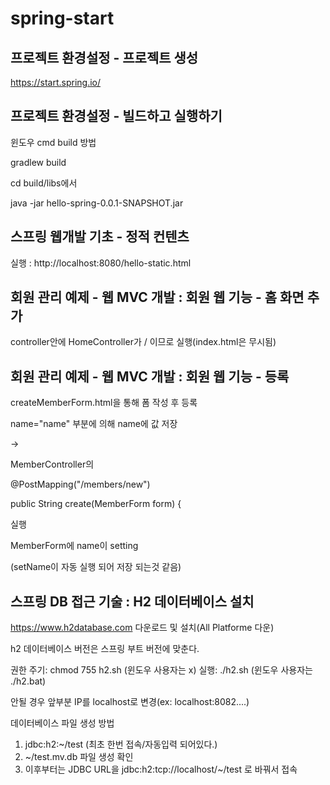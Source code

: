 # spring-start
## 프로젝트 환경설정 - 프로젝트 생성
https://start.spring.io/

## 프로젝트 환경설정 - 빌드하고 실행하기
윈도우 cmd build 방법

gradlew build

cd build/libs에서

java -jar hello-spring-0.0.1-SNAPSHOT.jar

## 스프링 웹개발 기초 - 정적 컨텐츠
실행 : http://localhost:8080/hello-static.html

## 회원 관리 예제 - 웹 MVC 개발 : 회원 웹 기능 - 홈 화면 추가
controller안에 HomeController가 / 이므로 실행(index.html은 무시됨)

## 회원 관리 예제 - 웹 MVC 개발 : 회원 웹 기능 - 등록
createMemberForm.html을 통해 폼 작성 후 등록

name="name" 부분에 의해 name에 값 저장

->

MemberController의

@PostMapping("/members/new")

public String create(MemberForm form) {

실행

MemberForm에 name이 setting

(setName이 자동 실행 되어 저장 되는것 같음)

## 스프링 DB 접근 기술 : H2 데이터베이스 설치
https://www.h2database.com
다운로드 및 설치(All Platforme 다운)

h2 데이터베이스 버전은 스프링 부트 버전에 맞춘다.

권한 주기: chmod 755 h2.sh (윈도우 사용자는 x)
실행: ./h2.sh (윈도우 사용자는 ./h2.bat)

안될 경우 앞부분 IP를 localhost로 변경(ex: localhost:8082....)

데이터베이스 파일 생성 방법
1) jdbc:h2:~/test (최초 한번 접속/자동입력 되어있다.)
2) ~/test.mv.db 파일 생성 확인
3) 이후부터는 JDBC URL을 jdbc:h2:tcp://localhost/~/test 로 바꿔서 접속


